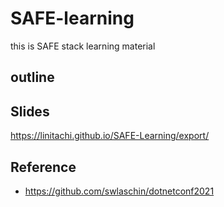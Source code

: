 # SAFE-learning
this is SAFE stack learning material

## outline

## Slides

<https://linitachi.github.io/SAFE-Learning/export/>

## Reference

- <https://github.com/swlaschin/dotnetconf2021>